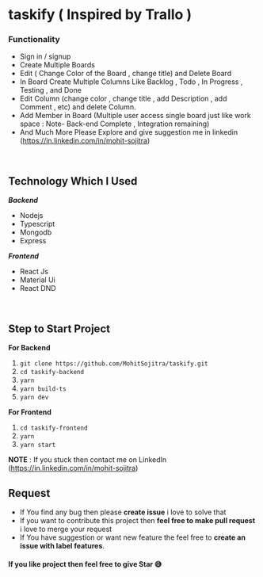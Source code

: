 # taskify ( Inspired by Trallo )

 ### Functionality
    

 - Sign in / signup
 - Create Multiple Boards
 - Edit ( Change Color of the Board , change title) and Delete Board
 -  In Board Create Multiple Columns Like Backlog , Todo , In Progress , Testing , and Done
 - Edit Column (change color , change title , add Description ,  add Comment , etc) and delete Column.
 -  Add Member in Board (Multiple user access single board just like work space : Note- Back-end Complete , Integration remaining)
 -  And Much More Please Explore and give suggestion me in linkedin (https://in.linkedin.com/in/mohit-sojitra)
 <br/>
 
 ## Technology Which I Used
   ***Backend***
   
 - Nodejs
 - Typescript
 - Mongodb
 - Express

 ***Frontend***
 

 - React Js
 - Material Ui
 - React DND

<br />

 ## Step to Start Project
 

 
**For Backend**
 1. `git clone https://github.com/MohitSojitra/taskify.git`
 2. `cd taskify-backend`
 3. `yarn`
 4. `yarn build-ts`
 5. `yarn dev`

**For Frontend**

 1. `cd taskify-frontend`
 2. `yarn`
 3. `yarn start`

**NOTE** : If you stuck then contact me on LinkedIn (https://in.linkedin.com/in/mohit-sojitra)

## Request

 - If You find any bug then please **create issue** i love to solve that
 - If you want to contribute this project then **feel free to make pull request** i love to merge your request
 - If You have suggestion or want new feature the feel free to **create an issue with label features**.


#### If you like project then feel free to give Star 😅
